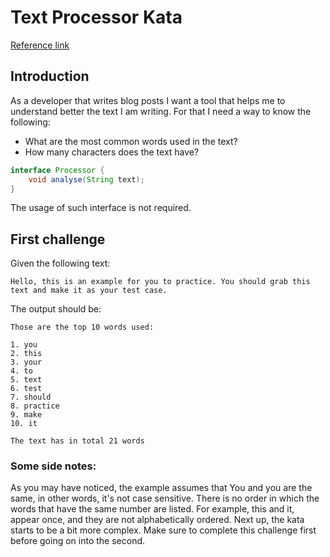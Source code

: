 # Text Processor Kata

[Reference link](https://www.codurance.com/katas/text-processing)

## Introduction
As a developer that writes blog posts I want a tool that helps me to understand better the text I am writing. For that I need a way to know the following:

- What are the most common words used in the text?
- How many characters does the text have?

```java
interface Processor {
    void analyse(String text);
}
```

The usage of such interface is not required.

## First challenge
Given the following text:

`Hello, this is an example for you to practice. You should grab this text and make it as your test case.`

The output should be:

```shell
Those are the top 10 words used:

1. you
2. this
3. your
4. to
5. text
6. test
7. should
8. practice
9. make
10. it

The text has in total 21 words
```
### Some side notes:
As you may have noticed, the example assumes that You and you are the same, in other words, it's not case sensitive.
There is no order in which the words that have the same number are listed. For example, this and it, appear once, and they are not alphabetically ordered.
Next up, the kata starts to be a bit more complex. Make sure to complete this challenge first before going on into the second.